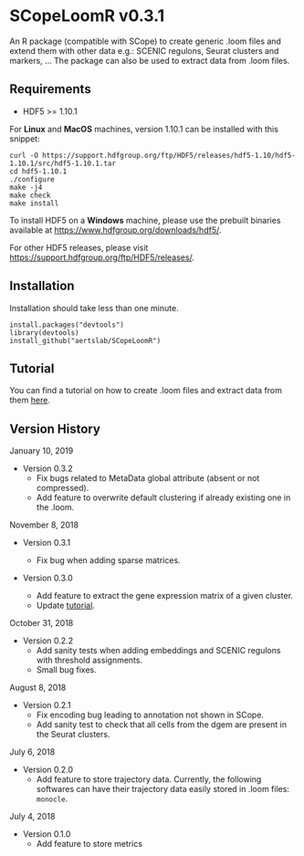 # SCopeLoomR v0.3.1
An R package (compatible with SCope) to create generic .loom files and extend them with other data e.g.: SCENIC regulons, Seurat clusters and markers, ... The package can also be used to extract
data from .loom files.

## Requirements
- HDF5 >= 1.10.1

For **Linux** and **MacOS** machines, version 1.10.1 can be installed with this snippet:
```
curl -O https://support.hdfgroup.org/ftp/HDF5/releases/hdf5-1.10/hdf5-1.10.1/src/hdf5-1.10.1.tar
cd hdf5-1.10.1
./configure
make -j4
make check
make install
```
To install HDF5 on a **Windows** machine, please use the prebuilt binaries available at https://www.hdfgroup.org/downloads/hdf5/.


For other HDF5 releases, please visit https://support.hdfgroup.org/ftp/HDF5/releases/.

## Installation

Installation should take less than one minute.

```
install.packages("devtools")
library(devtools)
install_github("aertslab/SCopeLoomR")
```

## Tutorial
You can find a tutorial on how to create .loom files and extract data from them [here](https://github.com/aertslab/SCopeLoomR/blob/master/vignettes/SCopeLoomR_tutorial.Rmd).

## Version History

January 10, 2019

* Version 0.3.2
    * Fix bugs related to MetaData global attribute (absent or not compressed).
    * Add feature to overwrite default clustering if already existing one in the .loom.

November 8, 2018

* Version 0.3.1
    * Fix bug when adding sparse matrices.

* Version 0.3.0
    * Add feature to extract the gene expression matrix of a given cluster.
    * Update [tutorial](https://github.com/aertslab/SCopeLoomR/blob/master/vignettes/SCopeLoomR_tutorial.Rmd).

October 31, 2018

* Version 0.2.2
    * Add sanity tests when adding embeddings and SCENIC regulons with threshold assignments.
    * Small bug fixes.

August 8, 2018

* Version 0.2.1
    * Fix encoding bug leading to annotation not shown in SCope. 
    * Add sanity test to check that all cells from the dgem are present in the Seurat clusters.

July 6, 2018

* Version 0.2.0
    * Add feature to store trajectory data. Currently, the following softwares can have their trajectory data easily stored in .loom files: `monocle`.

July 4, 2018

* Version 0.1.0
    * Add feature to store metrics
        
